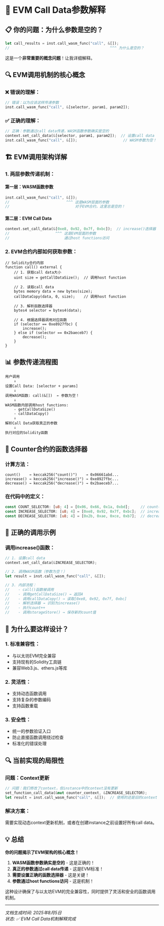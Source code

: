 # 🎯 EVM Call Data参数解释

## 📋 你的问题：为什么参数是空的？

```rust
let call_results = inst.call_wasm_func("call", &[]);
//                                              ^^^ 为什么是空的？
```

这是一个**非常重要的概念问题**！让我详细解释。

## 🔍 EVM调用机制的核心概念

### ❌ 错误的理解：
```rust
// 错误：以为应该这样传递参数
inst.call_wasm_func("call", &[selector, param1, param2]);
```

### ✅ 正确的理解：
```rust
// 正确：参数通过call data传递，WASM函数参数确实是空的
context.set_call_data(&[selector, param1, param2]);  // 设置call data
inst.call_wasm_func("call", &[]);                     // WASM参数为空！
```

## 🏗️ EVM调用架构详解

### 1. **两层参数传递机制**：

#### 第一层：WASM函数参数
```rust
inst.call_wasm_func("call", &[]);
//                          ^^^ 这是WASM层面的参数
//                              对于EVM合约，这里总是空的！
```

#### 第二层：EVM Call Data
```rust
context.set_call_data(&[0xe8, 0x92, 0x7f, 0xbc]);  // increase()选择器
//                     ^^^ 这是EVM层面的参数
//                         通过host functions访问
```

### 2. **EVM合约内部如何获取参数**：

```solidity
// Solidity合约内部
function call() external {
    // 1. 获取call data大小
    uint size = getCallDataSize();  // 调用host function
    
    // 2. 读取call data
    bytes memory data = new bytes(size);
    callDataCopy(data, 0, size);    // 调用host function
    
    // 3. 解析函数选择器
    bytes4 selector = bytes4(data);
    
    // 4. 根据选择器调用对应函数
    if (selector == 0xe8927fbc) {
        increase();
    } else if (selector == 0x2baeceb7) {
        decrease();
    }
}
```

## 📊 参数传递流程图

```
用户调用
    ↓
设置Call Data: [selector + params]
    ↓
调用WASM函数: call(&[])  ← 参数为空！
    ↓
WASM函数内部调用host functions:
    - getCallDataSize()
    - callDataCopy()
    ↓
解析Call Data获取真正的参数
    ↓
执行对应的Solidity函数
```

## 🔧 Counter合约的函数选择器

### 计算方法：
```
count()    → keccak256("count()")    → 0x06661abd...
increase() → keccak256("increase()") → 0xe8927fbc...
decrease() → keccak256("decrease()") → 0x2baeceb7...
```

### 在代码中的定义：
```rust
const COUNT_SELECTOR: [u8; 4] = [0x06, 0x66, 0x1a, 0xbd];     // count()
const INCREASE_SELECTOR: [u8; 4] = [0xe8, 0x92, 0x7f, 0xbc];  // increase()  
const DECREASE_SELECTOR: [u8; 4] = [0x2b, 0xae, 0xce, 0xb7];  // decrease()
```

## 🎯 正确的调用示例

### 调用increase()函数：
```rust
// 1. 设置call data
context.set_call_data(&INCREASE_SELECTOR);

// 2. 调用WASM函数（参数为空！）
let result = inst.call_wasm_func("call", &[]);

// 3. 内部流程：
//    - call()函数被调用
//    - 调用getCallDataSize() → 返回4
//    - 调用callDataCopy() → 读取[0xe8, 0x92, 0x7f, 0xbc]
//    - 解析选择器 → 识别为increase()
//    - 执行count++
//    - 调用storageStore() → 保存新的count值
```

## 🤔 为什么要这样设计？

### 1. **标准兼容性**：
- 与以太坊EVM完全兼容
- 支持现有的Solidity工具链
- 兼容Web3.js、ethers.js等库

### 2. **灵活性**：
- 支持动态函数调用
- 支持复杂的参数编码
- 支持函数重载

### 3. **安全性**：
- 统一的参数验证入口
- 防止直接函数调用绕过检查
- 标准化的错误处理

## 🔍 当前实现的局限性

### 问题：Context更新
```rust
// 问题：我们修改了context，但instance中的context没有更新
set_function_call_data(&mut counter_context, &INCREASE_SELECTOR);
let result = inst.call_wasm_func("call", &[]);  // 使用的还是旧的context
```

### 解决方案：
需要实现动态context更新机制，或者在创建instance之前设置好所有call data。

## 💡 总结

**你的问题揭示了EVM架构的核心概念！**

1. **WASM函数参数确实是空的** - 这是正确的！
2. **真正的参数通过call data传递** - 这是EVM标准！
3. **需要设置正确的函数选择器** - 这是关键！
4. **参数通过host functions访问** - 这是机制！

这种设计确保了与以太坊EVM的完全兼容性，同时提供了灵活和安全的函数调用机制。

---

*文档生成时间: 2025年8月5日*  
*状态: ✅ EVM Call Data机制解释完成*